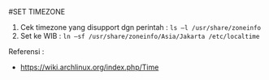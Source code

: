#SET TIMEZONE
1.	Cek timezone yang disupport dgn perintah : `ls –l /usr/share/zoneinfo`
2.	Set ke WIB : `ln –sf /usr/share/zoneinfo/Asia/Jakarta /etc/localtime`

Referensi :
- https://wiki.archlinux.org/index.php/Time

